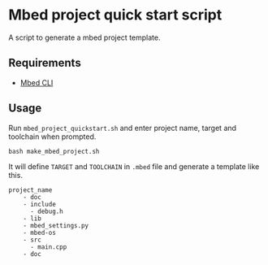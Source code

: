 # Mbed project quick start script
A script to generate a mbed project template.

## Requirements

- [Mbed CLI](https://github.com/ARMmbed/mbed-cli)

## Usage

Run `mbed_project_quickstart.sh` and enter project name, target and toolchain when prompted.

```
bash make_mbed_project.sh
```
It will define `TARGET` and `TOOLCHAIN` in `.mbed` file and generate a template like this. 

```
project_name
    - doc
    - include
      - debug.h
    - lib
    - mbed_settings.py
    - mbed-os
    - src
      - main.cpp
    - doc
```
